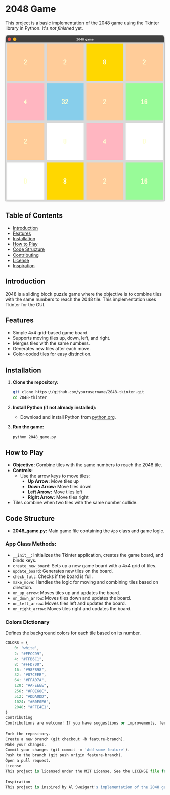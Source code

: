 # 2048 Game

This project is a basic implementation of the 2048 game using the Tkinter library in Python. It's *not finished* yet.

![Game Screenshot](screenshots/screenshot1.png)

## Table of Contents

- [Introduction](#introduction)
- [Features](#features)
- [Installation](#installation)
- [How to Play](#how-to-play)
- [Code Structure](#code-structure)
- [Contributing](#contributing)
- [License](#license)
- [Inspiration](#inspiration)

## Introduction

2048 is a sliding block puzzle game where the objective is to combine tiles with the same numbers to reach the 2048 tile. This implementation uses Tkinter for the GUI.

## Features

- Simple 4x4 grid-based game board.
- Supports moving tiles up, down, left, and right.
- Merges tiles with the same numbers.
- Generates new tiles after each move.
- Color-coded tiles for easy distinction.

## Installation

1. **Clone the repository:**

    ```sh
    git clone https://github.com/yourusername/2048-tkinter.git
    cd 2048-tkinter
    ```

2. **Install Python (if not already installed):**
    - Download and install Python from [python.org](https://www.python.org/).

3. **Run the game:**

    ```sh
    python 2048_game.py
    ```

## How to Play

- **Objective:** Combine tiles with the same numbers to reach the 2048 tile.
- **Controls:**
  - Use the arrow keys to move tiles:
    - **Up Arrow:** Move tiles up
    - **Down Arrow:** Move tiles down
    - **Left Arrow:** Move tiles left
    - **Right Arrow:** Move tiles right
- Tiles combine when two tiles with the same number collide.

## Code Structure

- **2048_game.py:** Main game file containing the `App` class and game logic.

### App Class Methods:

- `__init__`: Initializes the Tkinter application, creates the game board, and binds keys.
- `create_new_board`: Sets up a new game board with a 4x4 grid of tiles.
- `update_board`: Generates new tiles on the board.
- `check_full`: Checks if the board is full.
- `make_move`: Handles the logic for moving and combining tiles based on direction.
- `on_up_arrow`: Moves tiles up and updates the board.
- `on_down_arrow`: Moves tiles down and updates the board.
- `on_left_arrow`: Moves tiles left and updates the board.
- `on_right_arrow`: Moves tiles right and updates the board.

### Colors Dictionary

Defines the background colors for each tile based on its number.

```python
COLORS = {
    0: 'white',
    2: "#FFCC99",
    4: "#FFB6C1",
    8: "#FFD700",
    16: "#98FB98",
    32: "#87CEEB",
    64: "#FFA07A",
    128: "#AFEEEE",
    256: "#F0E68C",
    512: "#DDA0DD",
    1024: "#B0E0E6",
    2048: "#FFE4E1",
}
Contributing
Contributions are welcome! If you have suggestions or improvements, feel free to create an issue or submit a pull request.

Fork the repository.
Create a new branch (git checkout -b feature-branch).
Make your changes.
Commit your changes (git commit -m 'Add some feature').
Push to the branch (git push origin feature-branch).
Open a pull request.
License
This project is licensed under the MIT License. See the LICENSE file for details.

Inspiration
This project is inspired by Al Sweigart's implementation of the 2048 game from his book "The Big Book of Small Python Projects".
